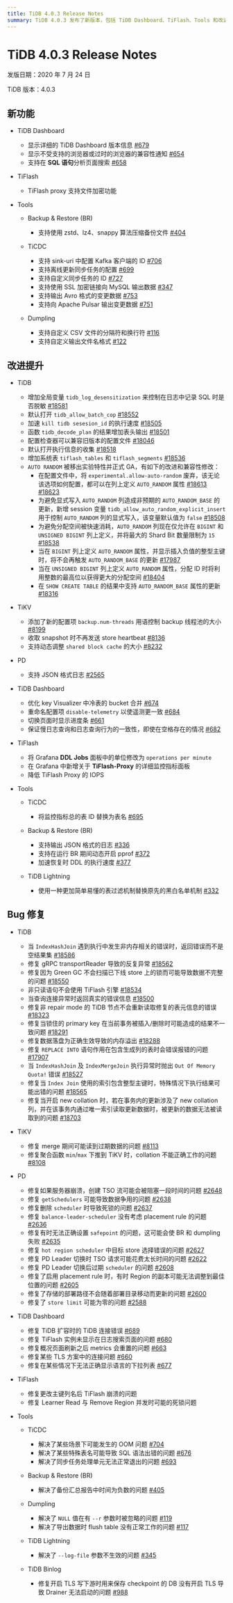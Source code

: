 ```yaml
---
title: TiDB 4.0.3 Release Notes
summary: TiDB 4.0.3 发布了新版本，包括 TiDB Dashboard、TiFlash、Tools 和改进提升等多个方面的更新和修复。新增功能包括 TiDB Dashboard 显示详细信息、TiFlash 支持文件加密、Tools 支持多种算法压缩备份文件等。改进提升方面包括增加全局变量控制日志记录、加速执行速度、默认打开执行信息收集等。此外，还修复了多个 Bug，包括 gRPC transportReader 异常、数据不完整、无法正确设置 safepoint 等问题。
---
```


# TiDB 4.0.3 Release Notes

发版日期：2020 年 7 月 24 日

TiDB 版本：4.0.3

## 新功能

+ TiDB Dashboard

    - 显示详细的 TiDB Dashboard 版本信息 [#679](https://github.com/pingcap-incubator/tidb-dashboard/pull/679)
    - 显示不受支持的浏览器或过时的浏览器的兼容性通知 [#654](https://github.com/pingcap-incubator/tidb-dashboard/pull/654)
    - 支持在 **SQL 语句**分析页面搜索 [#658](https://github.com/pingcap-incubator/tidb-dashboard/pull/658)

+ TiFlash

    - TiFlash proxy 支持文件加密功能

+ Tools

    + Backup & Restore (BR)

        - 支持使用 zstd、lz4、snappy 算法压缩备份文件 [#404](https://github.com/pingcap/br/pull/404)

    + TiCDC

        - 支持 sink-uri 中配置 Kafka 客户端的 ID [#706](https://github.com/pingcap/tiflow/pull/706)
        - 支持离线更新同步任务的配置 [#699](https://github.com/pingcap/tiflow/pull/699)
        - 支持自定义同步任务的 ID [#727](https://github.com/pingcap/tiflow/pull/727)
        - 支持使用 SSL 加密链接向 MySQL 输出数据 [#347](https://github.com/pingcap/tiflow/pull/347)
        - 支持输出 Avro 格式的变更数据 [#753](https://github.com/pingcap/tiflow/pull/753)
        - 支持向 Apache Pulsar 输出变更数据 [#751](https://github.com/pingcap/tiflow/pull/751)

    + Dumpling

        - 支持自定义 CSV 文件的分隔符和换行符 [#116](https://github.com/pingcap/dumpling/pull/116)
        - 支持自定义输出文件名格式 [#122](https://github.com/pingcap/dumpling/pull/122)

## 改进提升

+ TiDB

    - 增加全局变量 `tidb_log_desensitization` 来控制在日志中记录 SQL 时是否脱敏 [#18581](https://github.com/pingcap/tidb/pull/18581)
    - 默认打开 `tidb_allow_batch_cop` [#18552](https://github.com/pingcap/tidb/pull/18552)
    - 加速 `kill tidb sesesion_id` 的执行速度 [#18505](https://github.com/pingcap/tidb/pull/18505)
    - 函数 `tidb_decode_plan` 的结果增加表头输出 [#18501](https://github.com/pingcap/tidb/pull/18501)
    - 配置检查器可以兼容旧版本的配置文件 [#18046](https://github.com/pingcap/tidb/pull/18046)
    - 默认打开执行信息的收集 [#18518](https://github.com/pingcap/tidb/pull/18518)
    - 增加系统表 `tiflash_tables` 和 `tiflash_segments` [#18536](https://github.com/pingcap/tidb/pull/18536)
    - `AUTO RANDOM` 被移出实验特性并正式 GA，有如下的改进和兼容性修改：
        - 在配置文件中，将 `experimental.allow-auto-random` 废弃，该无论该选项如何配置，都可以在列上定义 `AUTO_RANDOM` 属性 [#18613](https://github.com/pingcap/tidb/pull/18613) [#18623](https://github.com/pingcap/tidb/pull/18623)
        - 为避免显式写入 `AUTO_RANDOM` 列造成非预期的 `AUTO_RANDOM_BASE` 的更新，新增 session 变量 `tidb_allow_auto_random_explicit_insert` 用于控制 `AUTO_RANDOM` 列的显式写入，该变量默认值为 `false` [#18508](https://github.com/pingcap/tidb/pull/18508)
        - 为避免分配空间被快速消耗，`AUTO_RANDOM` 列现在仅允许在 `BIGINT` 和 `UNSIGNED BIGINT` 列上定义，并将最大的 Shard Bit 数量限制为 `15` [#18538](https://github.com/pingcap/tidb/pull/18538)
        - 当在 `BIGINT` 列上定义 `AUTO_RANDOM` 属性，并显示插入负值的整型主键时，将不会再触发 `AUTO_RANDOM_BASE` 的更新 [#17987](https://github.com/pingcap/tidb/pull/17987)
        - 当在 `UNSIGNED BIGINT` 列上定义 `AUTO_RANDOM` 属性，分配 ID 时将利用整数的最高位以获得更大的分配空间 [#18404](https://github.com/pingcap/tidb/pull/18404)
        - 在 `SHOW CREATE TABLE` 的结果中支持 `AUTO_RANDOM_BASE` 属性的更新 [#18316](https://github.com/pingcap/tidb/pull/18316)

+ TiKV

    - 添加了新的配置项 `backup.num-threads` 用语控制 backup 线程池的大小 [#8199](https://github.com/tikv/tikv/pull/8199)
    - 收取 snapshot 时不再发送 store heartbeat [#8136](https://github.com/tikv/tikv/pull/8136)
    - 支持动态调整 `shared block cache` 的大小 [#8232](https://github.com/tikv/tikv/pull/8232)

+ PD

    - 支持 JSON 格式日志 [#2565](https://github.com/pingcap/pd/pull/2565)

+ TiDB Dashboard

    - 优化 key Visualizer 中冷表的 bucket 合并 [#674](https://github.com/pingcap-incubator/tidb-dashboard/pull/674)
    - 重命名配置项 `disable-telemetry` 以使遥测更一致 [#684](https://github.com/pingcap-incubator/tidb-dashboard/pull/684)
    - 切换页面时显示进度条 [#661](https://github.com/pingcap-incubator/tidb-dashboard/pull/661)
    - 保证慢日志查询和日志查询行为的一致性，即使在空格存在的情况 [#682](https://github.com/pingcap-incubator/tidb-dashboard/pull/682)

+ TiFlash

    - 将 Grafana **DDL Jobs** 面板中的单位修改为 `operations per minute`
    - 在 Grafana 中新增关于 **TiFlash-Proxy** 的详细监控指标面板
    - 降低 TiFlash Proxy 的 IOPS

+ Tools

    + TiCDC

        - 将监控指标总的表 ID 替换为表名 [#695](https://github.com/pingcap/tiflow/pull/695)

    + Backup & Restore (BR)

        - 支持输出 JSON 格式的日志 [#336](https://github.com/pingcap/br/issues/336)
        - 支持在运行 BR 期间动态开启 pprof [#372](https://github.com/pingcap/br/pull/372)
        - 加速恢复时 DDL 的执行速度 [#377](https://github.com/pingcap/br/pull/377)

    + TiDB Lightning

        - 使用一种更加简单易懂的表过滤机制替换原先的黑白名单机制 [#332](https://github.com/pingcap/tidb-lightning/pull/332)

## Bug 修复

+ TiDB

    - 当 `IndexHashJoin` 遇到执行中发生非内存相关的错误时，返回错误而不是空结果集 [#18586](https://github.com/pingcap/tidb/pull/18586)
    - 修复 gRPC transportReader 导致的反复异常 [#18562](https://github.com/pingcap/tidb/pull/18562)
    - 修复因为 Green GC 不会扫描已下线 store 上的锁而可能导致数据不完整的问题 [#18550](https://github.com/pingcap/tidb/pull/18550)
    - 非只读语句不会使用 TiFlash 引擎 [#18534](https://github.com/pingcap/tidb/pull/18534)
    - 当查询连接异常时返回真实的错误信息 [#18500](https://github.com/pingcap/tidb/pull/18500)
    - 修复非 repair mode 的 TiDB 节点不会重新读取修复的表元信息的错误 [#18323](https://github.com/pingcap/tidb/pull/18323)
    - 修复当锁住的 primary key 在当前事务被插入/删除时可能造成的结果不一致问题 [#18291](https://github.com/pingcap/tidb/pull/18291)
    - 修复数据落盘为正确生效导致的内存溢出 [#18288](https://github.com/pingcap/tidb/pull/18288)
    - 修复 `REPLACE INTO` 语句作用在包含生成列的表时会错误报错的问题 [#17907](https://github.com/pingcap/tidb/pull/17907)
    - 当 `IndexHashJoin` 及 `IndexMergeJoin` 执行异常时抛出 `Out Of Memory Quota!` 错误 [#18527](https://github.com/pingcap/tidb/pull/18527)
    - 修复当 `Index Join` 使用的索引包含整型主键时，特殊情况下执行结果可能出错的问题 [#18565](https://github.com/pingcap/tidb/pull/18565)
    - 修复当开启 new collation 时，若在事务内的更新涉及了 new collation 列，并在该事务内通过唯一索引读取更新数据时，被更新的数据无法被读取到的问题 [#18703](https://github.com/pingcap/tidb/pull/18703)

+ TiKV

    - 修复 merge 期间可能读到过期数据的问题 [#8113](https://github.com/tikv/tikv/pull/8113)
    - 修复聚合函数 `min`/`max` 下推到 TiKV 时，collation 不能正确工作的问题 [#8108](https://github.com/tikv/tikv/pull/8108)

+ PD

    - 修复如果服务器崩溃，创建 TSO 流可能会被阻塞一段时间的问题 [#2648](https://github.com/pingcap/pd/pull/2648)
    - 修复 `getSchedulers` 可能导致数据争用的问题 [#2638](https://github.com/pingcap/pd/pull/2638)
    - 修复删除 `scheduler` 时导致死锁的问题 [#2637](https://github.com/pingcap/pd/pull/2637)
    - 修复 `balance-leader-scheduler` 没有考虑 placement rule 的问题 [#2636](https://github.com/pingcap/pd/pull/2636)
    - 修复有时无法正确设置 `safepoint` 的问题，这可能会使 BR 和 dumpling 失败 [#2635](https://github.com/pingcap/pd/pull/2635)
    - 修复 `hot region scheduler` 中目标 store 选择错误的问题 [#2627](https://github.com/pingcap/pd/pull/2627)
    - 修复 PD Leader 切换时 TSO 请求可能花费太长时间的问题 [#2622](https://github.com/pingcap/pd/pull/2622)
    - 修复 PD Leader 切换后过期 `scheduler` 的问题 [#2608](https://github.com/pingcap/pd/pull/2608)
    - 修复了启用 placement rule 时，有时 Region 的副本可能无法调整到最佳位置的问题 [#2605](https://github.com/pingcap/pd/pull/2605)
    - 修复了存储的部署路径不会随着部署目录移动而更新的问题 [#2600](https://github.com/pingcap/pd/pull/2600)
    - 修复了 `store limit` 可能为零的问题 [#2588](https://github.com/pingcap/pd/pull/2588)

+ TiDB Dashboard

    - 修复 TiDB 扩容时的 TiDB 连接错误 [#689](https://github.com/pingcap-incubator/tidb-dashboard/pull/689)
    - 修复 TiFlash 实例未显示在日志搜索页面的问题 [#680](https://github.com/pingcap-incubator/tidb-dashboard/pull/680)
    - 修复概况页面刷新之后 metrics 会重置的问题 [#663](https://github.com/pingcap-incubator/tidb-dashboard/pull/663)
    - 修复某些 TLS 方案中的连接问题 [#660](https://github.com/pingcap-incubator/tidb-dashboard/pull/660)
    - 修复在某些情况下无法正确显示语言的下拉列表 [#677](https://github.com/pingcap-incubator/tidb-dashboard/pull/677)

+ TiFlash

    - 修复更改主键列名后 TiFlash 崩溃的问题
    - 修复 Learner Read 与 Remove Region 并发时可能的死锁问题

+ Tools

    + TiCDC

        - 解决了某些场景下可能发生的 OOM 问题 [#704](https://github.com/pingcap/tiflow/pull/704)
        - 解决了某些特殊表名可能导致 SQL 语法出错的问题 [#676](https://github.com/pingcap/tiflow/pull/676)
        - 解决了同步任务处理单元无法正常退出的问题 [#693](https://github.com/pingcap/tiflow/pull/693)

    + Backup & Restore (BR)

        - 解决了备份汇总报告中时间为负数的问题 [#405](https://github.com/pingcap/br/pull/405)

    + Dumpling

        - 解决了 `NULL` 值在有 `--r` 参数时被忽略的问题 [#119](https://github.com/pingcap/dumpling/pull/119)
        - 解决了导出数据时 flush table 没有正常工作的问题 [#117](https://github.com/pingcap/dumpling/pull/117)

    + TiDB Lightning

        - 解决了 `--log-file` 参数不生效的问题 [#345](https://github.com/pingcap/tidb-lightning/pull/345)

    + TiDB Binlog

        - 修复开启 TLS 写下游时用来保存 checkpoint 的 DB 没有开启 TLS 导致 Drainer 无法启动的问题 [#988](https://github.com/pingcap/tidb-binlog/pull/988)
